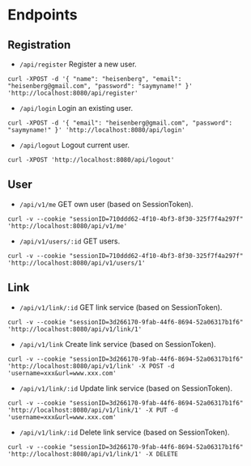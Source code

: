 # Endpoints

## Registration

- `/api/register` Register a new user.

```
curl -XPOST -d '{ "name": "heisenberg", "email": "heisenberg@gmail.com", "password": "saymyname!" }' 'http://localhost:8080/api/register'
```

- `/api/login` Login an existing user.

```
curl -XPOST -d '{ "email": "heisenberg@gmail.com", "password": "saymyname!" }' 'http://localhost:8080/api/login'
```

- `/api/logout` Logout current user.

```
curl -XPOST 'http://localhost:8080/api/logout'
```

## User

- `/api/v1/me` GET own user (based on SessionToken).

```
curl -v --cookie "sessionID=710ddd62-4f10-4bf3-8f30-325f7f4a297f" 'http://localhost:8080/api/v1/me'
```


- `/api/v1/users/:id` GET users.

```
curl -v --cookie "sessionID=710ddd62-4f10-4bf3-8f30-325f7f4a297f" 'http://localhost:8080/api/v1/users/1'
```

## Link

- `/api/v1/link/:id` GET link service (based on SessionToken).

```
curl -v --cookie "sessionID=3d266170-9fab-44f6-8694-52a06317b1f6" 'http://localhost:8080/api/v1/link/1'
```


- `/api/v1/link` Create link service (based on SessionToken).

```
curl -v --cookie "sessionID=3d266170-9fab-44f6-8694-52a06317b1f6" 'http://localhost:8080/api/v1/link' -X POST -d 'username=xxx&url=www.xxx.com'
```


- `/api/v1/link/:id` Update link service (based on SessionToken).

```
curl -v --cookie "sessionID=3d266170-9fab-44f6-8694-52a06317b1f6" 'http://localhost:8080/api/v1/link/1' -X PUT -d 'username=xxx&url=www.xxx.com'
```


- `/api/v1/link/:id` Delete link service (based on SessionToken).

```
curl -v --cookie "sessionID=3d266170-9fab-44f6-8694-52a06317b1f6" 'http://localhost:8080/api/v1/link/1' -X DELETE
```
